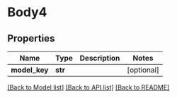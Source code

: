 # Body4

## Properties
Name | Type | Description | Notes
------------ | ------------- | ------------- | -------------
**model_key** | **str** |  | [optional] 

[[Back to Model list]](../README.md#documentation-for-models) [[Back to API list]](../README.md#documentation-for-api-endpoints) [[Back to README]](../README.md)

